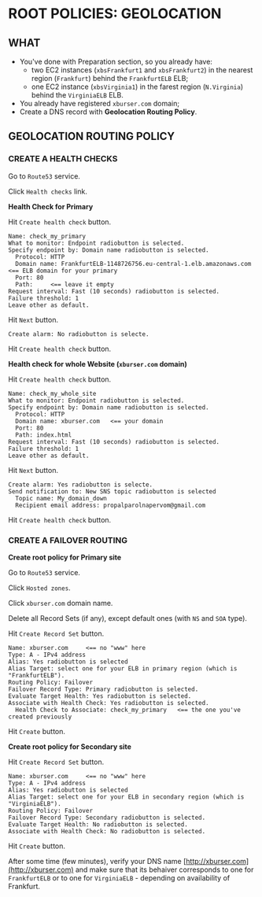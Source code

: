 # ROOT POLICIES: GEOLOCATION

## WHAT

  - You've done with Preparation section, so you already have:
    - two EC2 instances (`xbsFrankfurt1` and `xbsFrankfurt2`) in the nearest region (`Frankfurt`) behind the `FrankfurtELB` ELB;
    - one EC2 instance (`xbsVirginia1`) in the farest region (`N.Virginia`) behind the `VirginiaELB` ELB.
  - You already have registered `xburser.com` domain;
  - Create a DNS record with **Geolocation Routing Policy**.
  
  
  
## GEOLOCATION ROUTING POLICY

### CREATE A HEALTH CHECKS

Go to `Route53` service.

Click `Health checks` link.


**Health Check for Primary**

Hit `Create health check` button.
```
Name: check_my_primary
What to monitor: Endpoint radiobutton is selected.
Specify endpoint by: Domain name radiobutton is selected.
  Protocol: HTTP
  Domain name: FrankfurtELB-1148726756.eu-central-1.elb.amazonaws.com   <== ELB domain for your primary
  Port: 80
  Path:     <== leave it empty
Request interval: Fast (10 seconds) radiobutton is selected.
Failure threshold: 1
Leave other as default.
```

Hit `Next` button.
```
Create alarm: No radiobutton is selecte.
```

Hit `Create health check` button.



**Health check for whole Website (`xburser.com` domain)**


Hit `Create health check` button.
```
Name: check_my_whole_site
What to monitor: Endpoint radiobutton is selected.
Specify endpoint by: Domain name radiobutton is selected.
  Protocol: HTTP
  Domain name: xburser.com   <== your domain
  Port: 80
  Path: index.html
Request interval: Fast (10 seconds) radiobutton is selected.
Failure threshold: 1
Leave other as default.
```

Hit `Next` button.
```
Create alarm: Yes radiobutton is selecte.
Send notification to: New SNS topic radiobutton is selected
  Topic name: My_domain_down
  Recipient email address: propalparolnapervom@gmail.com
```

Hit `Create health check` button.





### CREATE A FAILOVER ROUTING

**Create root policy for Primary site**

Go to `Route53` service.

Click `Hosted zones`.

Click `xburser.com` domain name.

Delete all Record Sets (if any), except default ones (with `NS` and `SOA` type).

Hit `Create Record Set` button. 
```
Name: xburser.com     <== no "www" here
Type: A - IPv4 address
Alias: Yes radiobutton is selected
Alias Target: select one for your ELB in primary region (which is "FrankfurtELB").
Routing Policy: Failover
Failover Record Type: Primary radiobutton is selected.
Evaluate Target Health: Yes radiobutton is selected.
Associate with Health Check: Yes radiobutton is selected.
  Health Check to Associate: check_my_primary   <== the one you've created previously
```

Hit `Create` button.


**Create root policy for Secondary site**

Hit `Create Record Set` button. 
```
Name: xburser.com     <== no "www" here
Type: A - IPv4 address
Alias: Yes radiobutton is selected
Alias Target: select one for your ELB in secondary region (which is "VirginiaELB").
Routing Policy: Failover
Failover Record Type: Secondary radiobutton is selected.
Evaluate Target Health: No radiobutton is selected.
Associate with Health Check: No radiobutton is selected.
```

Hit `Create` button.

After some time (few minutes), verify your DNS name [http://xburser.com](http://xburser.com) and make sure that its behaiver corresponds to one for `FrankfurtELB` or to one for `VirginiaELB` - depending on availability of Frankfurt.
















































